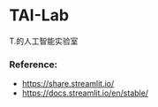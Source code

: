 # TAI-Lab
T.的人工智能实验室

### Reference:

* https://share.streamlit.io/
* https://docs.streamlit.io/en/stable/